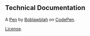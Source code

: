 Technical Documentation
-----------------------


A [Pen](https://codepen.io/boblawblah/pen/OJNqVNP) by [Boblawblah](https://codepen.io/boblawblah) on [CodePen](https://codepen.io).

[License](https://codepen.io/boblawblah/pen/OJNqVNP/license).